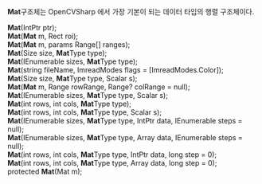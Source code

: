 **Mat**구조체는 OpenCVSharp 에서 가장 기본이 되는 데이터 타입의 행렬 구조체이다.


 **Mat**(IntPtr ptr);   
 **Mat**(**Mat** m, Rect roi);   
 **Mat**(**Mat** m, params Range[] ranges);   
 **Mat**(Size size, **Mat**Type type);   
 **Mat**(IEnumerable sizes, **Mat**Type type);   
 **Mat**(string fileName, ImreadModes flags = [ImreadModes.Color]);   
 **Mat**(Size size, **Mat**Type type, Scalar s);   
 **Mat**(**Mat** m, Range rowRange, Range? colRange = null);   
 **Mat**(IEnumerable sizes, **Mat**Type type, Scalar s);   
 **Mat**(int rows, int cols, **Mat**Type type);   
 **Mat**(int rows, int cols, **Mat**Type type, Scalar s);   
 **Mat**(IEnumerable sizes, **Mat**Type type, IntPtr data, IEnumerable steps = null);   
 **Mat**(IEnumerable sizes, **Mat**Type type, Array data, IEnumerable steps = null);   
 **Mat**(int rows, int cols, **Mat**Type type, IntPtr data, long step = 0);   
 **Mat**(int rows, int cols, **Mat**Type type, Array data, long step = 0);   
 protected **Mat**(Mat m);  